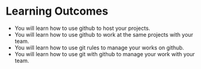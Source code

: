 
# Learning Outcomes 

* You will learn how to use github to host your projects.
* You will learn how to use github to work at the same projects with your team.
* You will learn how to use git rules to manage your works on github.
* You will learn how to use git with github to manage your work with your team.